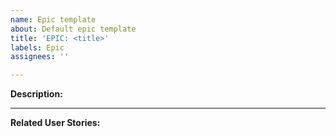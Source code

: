 ```yaml
---
name: Epic template
about: Default epic template
title: 'EPIC: <title>'
labels: Epic
assignees: ''

---
```


**Description:**

---
**Related User Stories:**
